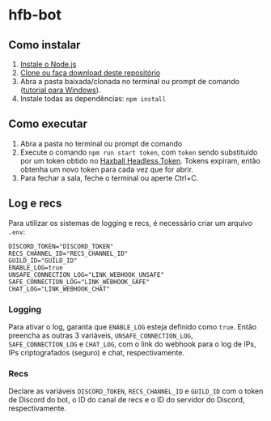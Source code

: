 # hfb-bot
## Como instalar
1. [Instale o Node.js](https://www.alura.com.br/artigos/como-instalar-node-js-windows-linux-macos)
2. [Clone ou faça download deste repositório](https://docs.github.com/pt/repositories/creating-and-managing-repositories/cloning-a-repository)
3. Abra a pasta baixada/clonada no terminal ou prompt de comando ([tutorial para Windows](https://medium.com/@adsonrocha/como-abrir-e-navegar-entre-pastas-com-o-prompt-de-comandos-do-windows-10-68750eae8f47)).
4. Instale todas as dependências: `npm install`
## Como executar
1. Abra a pasta no terminal ou prompt de comando
2. Execute o comando `npm run start token`, com `token` sendo substituído por um token obtido no [Haxball Headless Token](https://www.haxball.com/headlesstoken). Tokens expiram, então obtenha um novo token para cada vez que for abrir.
3. Para fechar a sala, feche o terminal ou aperte Ctrl+C.
## Log e recs
Para utilizar os sistemas de logging e recs, é necessário criar um arquivo `.env`:
```env
DISCORD_TOKEN="DISCORD_TOKEN"
RECS_CHANNEL_ID="RECS_CHANNEL_ID"
GUILD_ID="GUILD_ID"
ENABLE_LOG=true
UNSAFE_CONNECTION_LOG="LINK_WEBHOOK_UNSAFE"
SAFE_CONNECTION_LOG="LINK_WEBHOOK_SAFE"
CHAT_LOG="LINK_WEBHOOK_CHAT"
```
### Logging
Para ativar o log, garanta que `ENABLE_LOG` esteja definido como `true`. Então preencha as outras 3 variáveis, `UNSAFE_CONNECTION_LOG`, `SAFE_CONNECTION_LOG` e `CHAT_LOG`, com o link do webhook para o log de IPs, IPs criptografados (seguro) e chat, respectivamente.
### Recs
Declare as variáveis `DISCORD_TOKEN`, `RECS_CHANNEL_ID` e `GUILD_ID` com o token de Discord do bot, o ID do canal de recs e o ID do servidor do Discord, respectivamente.
